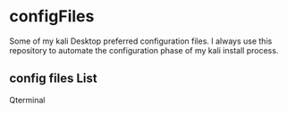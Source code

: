# configFiles
Some of my kali Desktop preferred configuration files.
I always use this repository to automate the configuration phase of my kali install process.
## config files List
Qterminal
